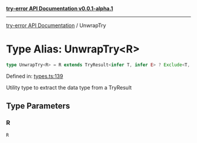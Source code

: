 [**try-error API Documentation v0.0.1-alpha.1**](../index.md)

***

[try-error API Documentation](../index.md) / UnwrapTry

# Type Alias: UnwrapTry\<R\>

```ts
type UnwrapTry<R> = R extends TryResult<infer T, infer E> ? Exclude<T, E> : never;
```

Defined in: [types.ts:139](https://github.com/oconnorjohnson/try-error/blob/e3ae0308069a4fba073f4543d527ad76373db795/src/types.ts#L139)

Utility type to extract the data type from a TryResult

## Type Parameters

### R

`R`
